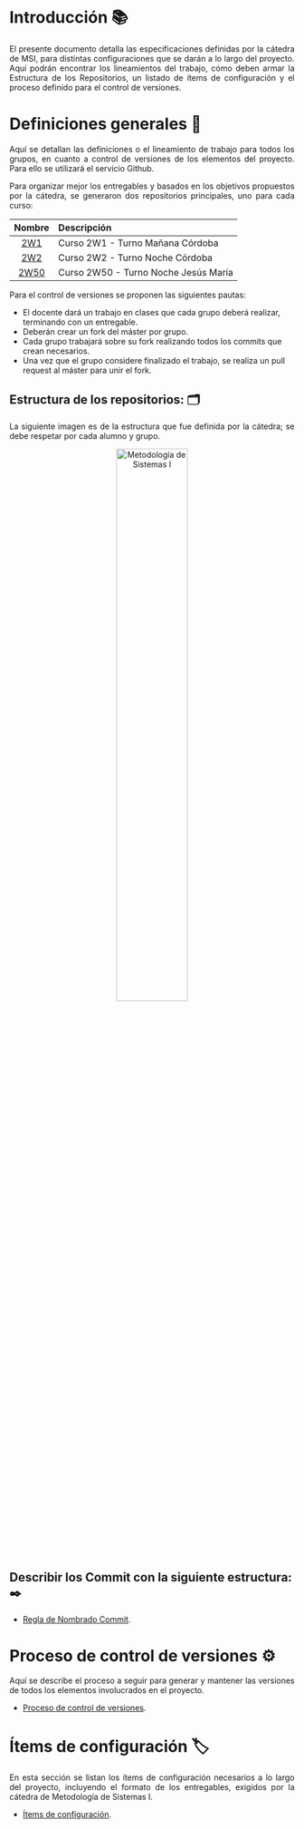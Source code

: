 # Introducción :books:

<p align="justify">El presente documento detalla las especificaciones definidas por la cátedra de MSI, para distintas configuraciones que se darán a lo largo del proyecto. Aquí podrán encontrar los lineamientos del trabajo, cómo deben armar la Estructura de los Repositorios, un listado de ítems de configuración y el proceso definido para el control de versiones.</p>

# Definiciones generales 📖

<p align="justify">Aquí se detallan las definiciones o el lineamiento de trabajo para todos los grupos, en cuanto a control de versiones de los elementos del proyecto. Para ello se utilizará el servicio Github.</p>

<p align="justify">Para organizar mejor los entregables y basados en los objetivos propuestos por la cátedra, se generaron dos repositorios principales, uno para cada curso:</p>

| Nombre | Descripción	| 
| :------:| :--------  |
| [2W1](https://github.com/TUP-MSI/2020_MSI/tree/master/2W1) | Curso 2W1 - Turno Mañana Córdoba |
| [2W2](https://github.com/TUP-MSI/2020_MSI/tree/master/2W2) | Curso 2W2 - Turno Noche Córdoba|
| [2W50](https://github.com/TUP-MSI/2020_MSI/tree/master/2W50) | Curso 2W50 - Turno Noche Jesús María|

<p align="justify">Para el control de versiones se proponen las siguientes pautas:</p>

* El docente dará un trabajo en clases que cada grupo deberá realizar, terminando con un entregable.
* Deberán crear un fork del máster por grupo.
* Cada grupo trabajará sobre su fork realizando todos los commits que crean necesarios.
* Una vez que el grupo considere finalizado el trabajo, se realiza un pull request al máster para unir el fork.
  
## Estructura de los repositorios:	:card_index_dividers:

<p align="justify"> La siguiente imagen es de la estructura que fue definida por la cátedra; se debe respetar por cada alumno y grupo.</p>
<p align="center">
<img src="https://github.com/TUP-MSI/2020_MSI/blob/master/resources/images/MSI_Repositorio.jpg" width="50%" title="Metodología de Sistemas I" alt="Metodología de Sistemas I">
</p>

## Describir los Commit con la siguiente estructura: ✒️

* [Regla de Nombrado Commit](https://github.com/TUP-MSI/2020_MSI/blob/master/resources/MSI_ReglaNombrado.md).

# Proceso de control de versiones :gear:

<p align="justify">Aquí se describe el proceso a seguir para generar y mantener las versiones de todos los elementos involucrados en el proyecto.</p>

* [Proceso de control de versiones](https://github.com/TUP-MSI/2020_MSI/blob/master/resources/MSI_ProcesoControlVersiones.md).

# Ítems de configuración :label:

<p align="justify">En esta sección se listan los ítems de configuración necesarios a lo largo del proyecto, incluyendo el formato de los entregables, exigidos por la cátedra de Metodología de Sistemas I.</p>

* [Ítems de configuración](https://github.com/TUP-MSI/2020_MSI/blob/master/resources/MSI_ItemsConfiguracion.md).
